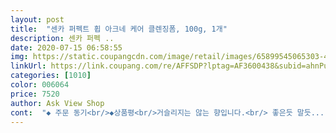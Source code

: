 ```yaml
---
layout: post 
title:  "센카 퍼펙트 휩 아크네 케어 클렌징폼, 100g, 1개" 
description: 센카 퍼펙 ..
date: 2020-07-15 06:58:55 
img: https://static.coupangcdn.com/image/retail/images/65899545065303-406913df-3f39-4a4a-9d46-1db23e4f91a8.jpg 
linkUrl: https://link.coupang.com/re/AFFSDP?lptag=AF3600438&subid=ahnPublicAsk&pageKey=1332871977&itemId=2357695780&vendorItemId=70354130440&traceid=V0-113-1403f63e88972c30 
categories: [1010] 
color: 006064 
price: 7520 
author: Ask View Shop 
cont:  "◆ 주문 동기<br/>◆상품평<br/>거슬리지는 않는 향입니다.<br/> 좋은듯 말듯... <br/><br/>국산도 이런것 좀 만들어줘봐요.<br/> 다른건 잘 만들면서... <br/><br/>그래서 2개 구매해봤습니다.<br/><br/>그래서 그냥 안심하구 쓰려구 생각중이에요.<br/><br/>그래서 다른제품좀 써볼까 하고 보는데 센카로도 여드름용 클렌징 폼이 있더라구요!<br/>그런데 요게 가격이 좀 나가다보니깐 세일할때만 사는데 하나에<br/>기본 파란 퍼펙트휩은 거품만 많이 나오고<br/>기존에는 낫츠 회사의 클렌징폼을 사용하고 있었습니다.<br/><br/>닦고 나면 완전 뽀득거리지는 않지만 기름기는 잘 잡아주는것 같아요.<br/><br/>두통 다 써보며 문제 없으면 이 제품에 정착할것같아요!<br/>만삼천원가량 하다보니 가격이 좀 부담되더라고요 ㅠㅠ<br/>보통 밀봉이 되있지 않나요? 이제품은 안되있는건지 그냥 열면 바로 내용물이 보여요.<br/><br/>새로 나왔다고 하구 아크네 여드름용이라 구매해봤어요<br/>우선 첫번째 사진처럼 봉인씰같은게 붙어있습니다만, 뚜껑 열어서 두번째 사진처럼<br/>잘 신경안써서 그런건 모르겠지만 제 피부에는 만족스럽습니다.<br/><br/>적은양으로도 거품은 많이 나네요.<br/><br/>조금 찝찝하지만 모양은 공장에서 딱 나온 모양같네요.<br/><br/>좋습니다 피부좋아지면 계속 쓰려구합니다<br/>좋은건 너무 잘 아는데 일본제품이라 안샀는데 날이 더워지니 싹 지워줄 속 시원하면서도 촉촉한 폼크린싱으로는 이만한게 없어서 일년만에 센카샀어요.<br/> 이건 여드름 폭발한 큰아이용으로... <br/><br/>짱좋아요<br/>피부가 나쁜 날에 사용해봐야 정확히는 알것 같아요.<br/><br/>피부가 많이 민감한 편인데, 따가운 느낌도 거의 없는것 같아요.<br/><br/>향은 뭔가 오묘한 향이 나네요.<br/><br/>확인해보니 밀봉이 안되있습니다 ㅠㅠ... <br/><br/>효과가 없어 쓰지 않았는데<br/>" 
---
```

